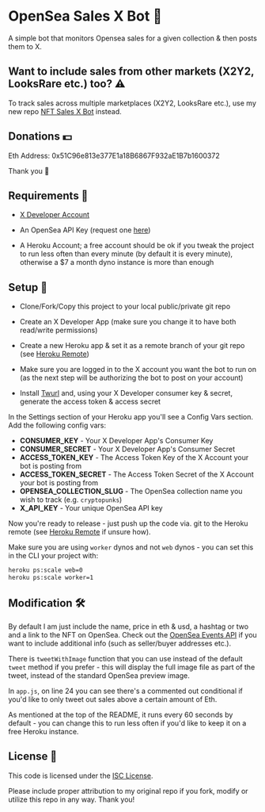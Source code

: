 # OpenSea Sales X Bot 🤖

A simple bot that monitors Opensea sales for a given collection & then posts them to X.

## Want to include sales from other markets (X2Y2, LooksRare etc.) too? ⚠️ 

To track sales across multiple marketplaces (X2Y2, LooksRare etc.), use my new repo [NFT Sales X Bot](https://github.com/dsgriffin/nft-sales-x-bot) instead.

## Donations 💵

Eth Address: 0x51C96e813e377E1a18B6867F932aE1B7b1600372

Thank you 🙏

## Requirements 📝

- [X Developer Account](https://developer.x.com/)

- An OpenSea API Key (request one [here](https://docs.opensea.io/reference/api-overview))

- A Heroku Account; a free account should be ok if you tweak the project to run less often than every minute (by default it is every minute), otherwise a $7 a month dyno instance is more than enough

## Setup 🔧

- Clone/Fork/Copy this project to your local public/private git repo

- Create an X Developer App (make sure you change it to have both read/write permissions)

- Create a new Heroku app & set it as a remote branch of your git repo (see [Heroku Remote](https://devcenter.heroku.com/articles/git#creating-a-heroku-remote))

- Make sure you are logged in to the X account you want the bot to run on (as the next step will be authorizing the bot to post on your account)

- Install [Twurl](https://github.com/twitter/twurl) and, using your X Developer consumer key & secret, generate the access token & access secret

In the Settings section of your Heroku app you'll see a Config Vars section. Add the following config vars:

- **CONSUMER_KEY** - Your X Developer App's Consumer Key
- **CONSUMER_SECRET** - Your X Developer App's Consumer Secret
- **ACCESS_TOKEN_KEY** - The Access Token Key of the X Account your bot is posting from
- **ACCESS_TOKEN_SECRET** - The Access Token Secret of the X Account your bot is posting from
- **OPENSEA_COLLECTION_SLUG** - The OpenSea collection name you wish to track (e.g. `cryptopunks`)
- **X_API_KEY** - Your unique OpenSea API key

Now you're ready to release - just push up the code via. git to the Heroku remote (see [Heroku Remote](https://devcenter.heroku.com/articles/git#creating-a-heroku-remote) if unsure how).

Make sure you are using `worker` dynos and not `web` dynos - you can set this in the CLI your project with:

```sh
heroku ps:scale web=0
heroku ps:scale worker=1
```

## Modification 🛠

By default I am just include the name, price in eth & usd, a hashtag or two and a link to the NFT on OpenSea. Check out the [OpenSea Events API](https://docs.opensea.io/reference#retrieving-asset-events) if you want to include additional info (such as seller/buyer addresses etc.).

There is `tweetWithImage` function that you can use instead of the default `tweet` method if you prefer - this will display the full image file as part of the tweet, instead of the standard OpenSea preview image.

In `app.js`, on line 24 you can see there's a commented out conditional if you'd like to only tweet out sales above a certain amount of Eth.

As mentioned at the top of the README, it runs every 60 seconds by default - you can change this to run less often if you'd like to keep it on a free Heroku instance.

## License 📃

This code is licensed under the [ISC License](https://choosealicense.com/licenses/isc/).

Please include proper attribution to my original repo if you fork, modify or utilize this repo in any way. Thank you!
